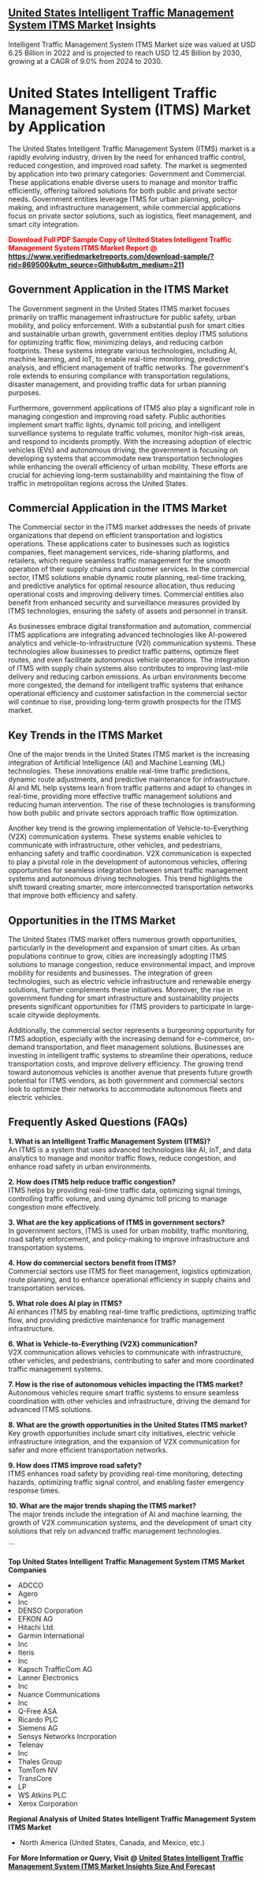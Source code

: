 <h2><a href="https://www.verifiedmarketreports.com/download-sample/?rid=869500&amp;utm_source=Github&amp;utm_medium=211" target="_blank">United States Intelligent Traffic Management System ITMS Market</a> Insights</h2><p>Intelligent Traffic Management System ITMS Market size was valued at USD 6.25 Billion in 2022 and is projected to reach USD 12.45 Billion by 2030, growing at a CAGR of 9.0% from 2024 to 2030.</p><p><h1>United States Intelligent Traffic Management System (ITMS) Market by Application</h1><p>The United States Intelligent Traffic Management System (ITMS) market is a rapidly evolving industry, driven by the need for enhanced traffic control, reduced congestion, and improved road safety. The market is segmented by application into two primary categories: Government and Commercial. These applications enable diverse users to manage and monitor traffic efficiently, offering tailored solutions for both public and private sector needs. Government entities leverage ITMS for urban planning, policy-making, and infrastructure management, while commercial applications focus on private sector solutions, such as logistics, fleet management, and smart city integration.</p><p><strong><p><span class=""><span style="color: #ff0000;"><strong>Download Full PDF Sample Copy of United States Intelligent Traffic Management System ITMS Market Report</strong> @ </span><a href="https://www.verifiedmarketreports.com/download-sample/?rid=869500&amp;utm_source=Github&amp;utm_medium=211" target="_blank">https://www.verifiedmarketreports.com/download-sample/?rid=869500&amp;utm_source=Github&amp;utm_medium=211</a></span></p></strong></p><h2>Government Application in the ITMS Market</h2><p>The Government segment in the United States ITMS market focuses primarily on traffic management infrastructure for public safety, urban mobility, and policy enforcement. With a substantial push for smart cities and sustainable urban growth, government entities deploy ITMS solutions for optimizing traffic flow, minimizing delays, and reducing carbon footprints. These systems integrate various technologies, including AI, machine learning, and IoT, to enable real-time monitoring, predictive analysis, and efficient management of traffic networks. The government's role extends to ensuring compliance with transportation regulations, disaster management, and providing traffic data for urban planning purposes.</p><p>Furthermore, government applications of ITMS also play a significant role in managing congestion and improving road safety. Public authorities implement smart traffic lights, dynamic toll pricing, and intelligent surveillance systems to regulate traffic volumes, monitor high-risk areas, and respond to incidents promptly. With the increasing adoption of electric vehicles (EVs) and autonomous driving, the government is focusing on developing systems that accommodate new transportation technologies while enhancing the overall efficiency of urban mobility. These efforts are crucial for achieving long-term sustainability and maintaining the flow of traffic in metropolitan regions across the United States.</p><h2>Commercial Application in the ITMS Market</h2><p>The Commercial sector in the ITMS market addresses the needs of private organizations that depend on efficient transportation and logistics operations. These applications cater to businesses such as logistics companies, fleet management services, ride-sharing platforms, and retailers, which require seamless traffic management for the smooth operation of their supply chains and customer services. In the commercial sector, ITMS solutions enable dynamic route planning, real-time tracking, and predictive analytics for optimal resource allocation, thus reducing operational costs and improving delivery times. Commercial entities also benefit from enhanced security and surveillance measures provided by ITMS technologies, ensuring the safety of assets and personnel in transit.</p><p>As businesses embrace digital transformation and automation, commercial ITMS applications are integrating advanced technologies like AI-powered analytics and vehicle-to-infrastructure (V2I) communication systems. These technologies allow businesses to predict traffic patterns, optimize fleet routes, and even facilitate autonomous vehicle operations. The integration of ITMS with supply chain systems also contributes to improving last-mile delivery and reducing carbon emissions. As urban environments become more congested, the demand for intelligent traffic systems that enhance operational efficiency and customer satisfaction in the commercial sector will continue to rise, providing long-term growth prospects for the ITMS market.</p><h2>Key Trends in the ITMS Market</h2><p>One of the major trends in the United States ITMS market is the increasing integration of Artificial Intelligence (AI) and Machine Learning (ML) technologies. These innovations enable real-time traffic predictions, dynamic route adjustments, and predictive maintenance for infrastructure. AI and ML help systems learn from traffic patterns and adapt to changes in real-time, providing more effective traffic management solutions and reducing human intervention. The rise of these technologies is transforming how both public and private sectors approach traffic flow optimization.</p><p>Another key trend is the growing implementation of Vehicle-to-Everything (V2X) communication systems. These systems enable vehicles to communicate with infrastructure, other vehicles, and pedestrians, enhancing safety and traffic coordination. V2X communication is expected to play a pivotal role in the development of autonomous vehicles, offering opportunities for seamless integration between smart traffic management systems and autonomous driving technologies. This trend highlights the shift toward creating smarter, more interconnected transportation networks that improve both efficiency and safety.</p><h2>Opportunities in the ITMS Market</h2><p>The United States ITMS market offers numerous growth opportunities, particularly in the development and expansion of smart cities. As urban populations continue to grow, cities are increasingly adopting ITMS solutions to manage congestion, reduce environmental impact, and improve mobility for residents and businesses. The integration of green technologies, such as electric vehicle infrastructure and renewable energy solutions, further complements these initiatives. Moreover, the rise in government funding for smart infrastructure and sustainability projects presents significant opportunities for ITMS providers to participate in large-scale citywide deployments.</p><p>Additionally, the commercial sector represents a burgeoning opportunity for ITMS adoption, especially with the increasing demand for e-commerce, on-demand transportation, and fleet management solutions. Businesses are investing in intelligent traffic systems to streamline their operations, reduce transportation costs, and improve delivery efficiency. The growing trend toward autonomous vehicles is another avenue that presents future growth potential for ITMS vendors, as both government and commercial sectors look to optimize their networks to accommodate autonomous fleets and electric vehicles.</p><h2>Frequently Asked Questions (FAQs)</h2><p><strong>1. What is an Intelligent Traffic Management System (ITMS)?</strong><br>An ITMS is a system that uses advanced technologies like AI, IoT, and data analytics to manage and monitor traffic flows, reduce congestion, and enhance road safety in urban environments.</p><p><strong>2. How does ITMS help reduce traffic congestion?</strong><br>ITMS helps by providing real-time traffic data, optimizing signal timings, controlling traffic volume, and using dynamic toll pricing to manage congestion more effectively.</p><p><strong>3. What are the key applications of ITMS in government sectors?</strong><br>In government sectors, ITMS is used for urban mobility, traffic monitoring, road safety enforcement, and policy-making to improve infrastructure and transportation systems.</p><p><strong>4. How do commercial sectors benefit from ITMS?</strong><br>Commercial sectors use ITMS for fleet management, logistics optimization, route planning, and to enhance operational efficiency in supply chains and transportation services.</p><p><strong>5. What role does AI play in ITMS?</strong><br>AI enhances ITMS by enabling real-time traffic predictions, optimizing traffic flow, and providing predictive maintenance for traffic management infrastructure.</p><p><strong>6. What is Vehicle-to-Everything (V2X) communication?</strong><br>V2X communication allows vehicles to communicate with infrastructure, other vehicles, and pedestrians, contributing to safer and more coordinated traffic management systems.</p><p><strong>7. How is the rise of autonomous vehicles impacting the ITMS market?</strong><br>Autonomous vehicles require smart traffic systems to ensure seamless coordination with other vehicles and infrastructure, driving the demand for advanced ITMS solutions.</p><p><strong>8. What are the growth opportunities in the United States ITMS market?</strong><br>Key growth opportunities include smart city initiatives, electric vehicle infrastructure integration, and the expansion of V2X communication for safer and more efficient transportation networks.</p><p><strong>9. How does ITMS improve road safety?</strong><br>ITMS enhances road safety by providing real-time monitoring, detecting hazards, optimizing traffic signal control, and enabling faster emergency response times.</p><p><strong>10. What are the major trends shaping the ITMS market?</strong><br>The major trends include the integration of AI and machine learning, the growth of V2X communication systems, and the development of smart city solutions that rely on advanced traffic management technologies.</p>```</p><p><strong>Top United States Intelligent Traffic Management System ITMS Market Companies</strong></p><div data-test-id=""><p><li>ADCCO</li><li> Agero</li><li> Inc</li><li> DENSO Corporation</li><li> EFKON AG</li><li> Hitachi Ltd.</li><li> Garmin International</li><li> Inc</li><li> Iteris</li><li> Inc</li><li> Kapsch TrafficCom AG</li><li> Lanner Electronics</li><li> Inc</li><li> Nuance Communications</li><li> Inc</li><li> Q-Free ASA</li><li> Ricardo PLC</li><li> Siemens AG</li><li> Sensys Networks Incrporation</li><li> Telenav</li><li> Inc</li><li> Thales Group</li><li> TomTom NV</li><li> TransCore</li><li> LP</li><li> WS Atkins PLC</li><li> Xerox Corporation</li></p><div><strong>Regional Analysis of&nbsp;United States Intelligent Traffic Management System ITMS Market</strong></div><ul><li dir="ltr"><p dir="ltr">North America&nbsp;(United States, Canada, and Mexico, etc.)</p></li></ul><p><strong>For More Information or Query, Visit @&nbsp;</strong><strong><a href="https://www.verifiedmarketreports.com/product/intelligent-traffic-management-system-itms-market/?utm_source=Github&amp;utm_medium=211" target="_blank">United States Intelligent Traffic Management System ITMS Market Insights Size And Forecast</a></strong></p></div>
